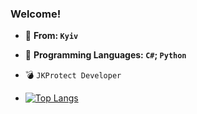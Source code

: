 

### Welcome!

  
- :blue_heart: **From: `Kyiv`** 
- :snake: **Programming Languages: `C#`; `Python`**
- :bomb: `JKProtect Developer`

- [![Top Langs](https://github-readme-stats.vercel.app/api/top-langs/?username=EzCq&layout=compact)](https://github.com/anuraghazra/github-readme-stats)
